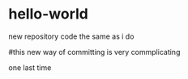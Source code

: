 # hello-world
new repository
code the same as i do

#this new way of committing is very commplicating
 
one last time